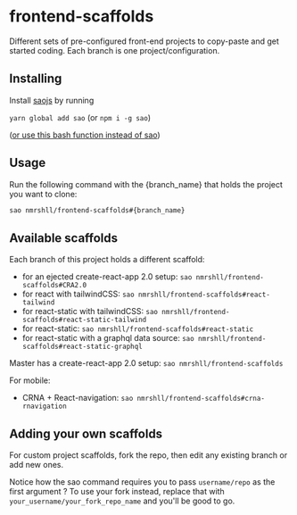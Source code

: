 # frontend-scaffolds

Different sets of pre-configured front-end projects to copy-paste and get started coding. Each branch is one project/configuration.

## Installing

Install [saojs](https://saojs.org/guide/getting-started.html) by running 

`yarn global add sao` (or `npm i -g sao`)

([or use this bash function instead of sao](./docs/alternative-bash-function.md))


## Usage

Run the following command with the {branch_name} that holds the project you want to clone:

```sh
sao nmrshll/frontend-scaffolds#{branch_name}
```


## Available scaffolds

Each branch of this project holds a different scaffold:

- for an ejected create-react-app 2.0 setup: `sao nmrshll/frontend-scaffolds#CRA2.0`
- for react with tailwindCSS: `sao nmrshll/frontend-scaffolds#react-tailwind`
- for react-static with tailwindCSS: `sao nmrshll/frontend-scaffolds#react-static-tailwind`
- for react-static: `sao nmrshll/frontend-scaffolds#react-static`
- for react-static with a graphql data source: `sao nmrshll/frontend-scaffolds#react-static-graphql`

Master has a create-react-app 2.0 setup: `sao nmrshll/frontend-scaffolds`

For mobile:

- CRNA + React-navigation: `sao nmrshll/frontend-scaffolds#crna-rnavigation`

## Adding your own scaffolds

For custom project scaffolds, fork the repo, then edit any existing branch or add new ones.

Notice how the sao command requires you to pass `username/repo` as the first argument ? 
To use your fork instead, replace that with `your_username/your_fork_repo_name` and you'll be good to go.
